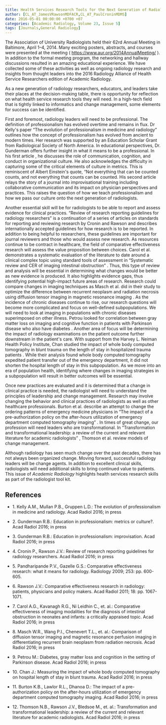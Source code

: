 ```yaml
---
title: Health Services Research Tools for the Next Generation of Radiologists
author: [CL_AT_JamesVRawsonMDFACR,CL_AT_PaulCroninMDMS]
date: 2016-05-01 00:00:00 +0700 +07
categories: [Academic Radiology, Volume 23, Issue 5]
tags: [Journals,General Radiology]
---
```

The Association of University Radiologists held their 62rd Annual Meeting in Baltimore, April 1–4, 2014. Many exciting posters, abstracts, and courses were presented at the meeting (  https://www.aur.org/2014AnnualMeeting/ ). In addition to the formal meeting program, the networking and hallway discussions resulted in an amazing educational experience. We have collected some of these activities as well as ongoing radiology research and insights from thought leaders into the 2016 Radiology Alliance of Health Service Researchers edition of Academic Radiology.

As a new generation of radiology researchers, educators, and leaders take their places at the decision-making table, there is opportunity for reflection on what health service research tools they will need. In a high-tech field that is tightly linked to informatics and change management, some elements for success can be identified.

First and foremost, radiology leaders will need to be professional. The definition of professionalism has evolved overtime and remains in flux. Dr Kelly's paper “The evolution of professionalism in medicine and radiology” outlines how the concept of professionalism has evolved from ancient to modern times. Her research was supported by an Education Scholar Grant from Radiological Society of North America. In educational perspectives, Dr. Gunderman offers further insight in what it means to be a professional. In his first article , he discusses the role of communication, cognition, and conduct in organizational culture. He also acknowledges the difficulty in capturing some of the critical elements of culture in metrics. This is reminiscent of Albert Einstein's quote, “Not everything that can be counted counts, and not everything that counts can be counted. His second article relays the story of a journal into improvisational training including collaborative communication and its impact on physician perspectives and practices. This raises the question of how we teach professionalism and how we pass our culture onto the next generation of radiologists.

Another essential skill will be for radiologists to be able to report and assess evidence for clinical practices. “Review of research reporting guidelines for radiology researchers” is a continuation of a series of articles on standards for reporting and reviewing research by Cronin and Rawson and describes internationally accepted guidelines for how research is to be reported. In addition to being helpful to researchers, these guidelines are important for journal reviewers and those who would assess new research. As resources continue to be contract in healthcare, the field of comparative effectiveness research will assess the value proposition between choices. Carol et al. demonstrates a systematic evaluation of the literature to date around a clinical complex topic using standard tools of assessment in “Systematic review and CER of imaging intestinal obstruction” . Thus, this type of review and analysis will be essential in determining what changes would be better as new evidence is produced. It also highlights evidence gaps, thus identifying potential high-impact future areas of research. Research could compare changes in imaging techniques as Masch et al. did in their study to optimize the difference between recurrent neoplasm and radiation necrosis using diffusion tensor imaging in magnetic resonance imaging . As the incidence of chronic diseases continue to rise, our research questions will become more complicated and focus on well-defined subpopulations. We will need to look at imaging in populations with chronic diseases superimposed on other illness. Petrou looked for correlation between gray matter loss on imaging and cognitive function in patients with Parkinson disease who also have diabetes . Another area of focus will be determining the impact of radiology examinations on the patient outcome further downstream in the patient's care. With support from the Harvey L. Neiman Health Policy Institute, Chan studied the impact of whole body computed tomography in blunt trauma on the length of stay in hospitalized trauma patients . While their analysis found whole body computed tomography expedited patient transfer out of the emergency department, it did not shorten the hospital length of stay in this subpopulation. As we move into an era of population health, identifying where changes in imaging strategies in a subpopulation will result in better outcomes will be essential.

Once new practices are evaluated and it is determined that a change in clinical practice is needed, the radiologist will need to understand the principles of leadership and change management. Research may involve changing the behavior and clinical practices of radiologists as well as other healthcare professionals. Burton et al. describe an attempt to change the ordering patterns of emergency medicine physicians in “The impact of a pre-authorization policy on the after-hours utilization of emergency department computed tomography imaging” . In times of great change, our profession will need leaders who are transformational. In “Transformation and transformational leadership: a review of the current and relevant literature for academic radiologists” , Thomson et al. review models of change management.

Although radiology has seen much change over the past decades, there has not always been organized change. Moving forward, successful radiology leaders will be change agents. In addition to excellent clinical skills, radiologists will need additional skills to bring continued value to patients. This issue of _Academic Radiology_ highlights health services research skills as part of the radiologist tool kit.

## References

- 1\. Kelly A.M., Mullan P.B., Gruppen L.D.: The evolution of professionalism in medicine and radiology. Acad Radiol 2016; in press


- 2\. Gunderman R.B.: Education in professionalism: metrics or culture?. Acad Radiol 2016; in press


- 3\. Gunderman R.B.: Education in professionalism: improvisation. Acad Radiol 2016; in press


- 4\. Cronin P., Rawson J.V.: Review of research reporting guidelines for radiology researchers. Acad Radiol 2016; in press


- 5\. Pandharipande P.V., Gazelle G.S.: Comparative effectiveness research: what it means for radiology. Radiology 2009; 253: pp. 600-605.


- 6\. Rawson J.V.: Comparative effectiveness research in radiology: patients, physicians and policy makers. Acad Radiol 2011; 18: pp. 1067-1071.


- 7\. Carol A.G., Kavanagh R.G., Ni Leidhin C., et. al.: Comparative effectiveness of imaging modalities for the diagnosis of intestinal obstruction in neonates and infants: a critically appraised topic. Acad Radiol 2016; in press


- 8\. Masch W.R., Wang P.I., Chenevert T.L., et. al.: Comparison of diffusion tensor imaging and magnetic resonance perfusion imaging in differentiating recurrent brain neoplasm from radiation necrosis. Acad Radiol 2016; in press


- 9\. Petrou M.: Diabetes, gray matter loss and cognition in the setting of Parkinson disease. Acad Radiol 2016; in press


- 10\. Chan J.: Measuring the impact of whole body computed tomography on hospital length of stay in blunt trauma. Acad Radiol 2016; in press


- 11\. Burton K.B., Lawlor R.L., Dhanoa D.: The impact of a pre-authorization policy on the after-hours utilization of emergency department computed tomography imaging. Acad Radiol 2016; in press


- 12\. Thomson N.B., Rawson J.V., Bledsoe M., et. al.: Transformation and transformational leadership: a review of the current and relevant literature for academic radiologists. Acad Radiol 2016; in press